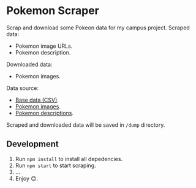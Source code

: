 # Pokemon Scraper

Scrap and download some Pokeon data for my campus project. Scraped data:

- Pokemon image URLs.
- Pokemon description.

Downloaded data:

- Pokemon images.

Data source:

- [Base data (CSV)](https://www.kaggle.com/abcsds/pokemon).
- [Pokemon images](https://id.portal-pokemon.com/play/pokedex).
- [Pokemon descriptions](https://id.portal-pokemon.com/play/pokedex).

Scraped and downloaded data will be saved in `/dump` directory.

## Development

1. Run `npm install` to install all depedencies.
2. Run `npm start` to start scraping.
3. ...
4. Enjoy 😊.

